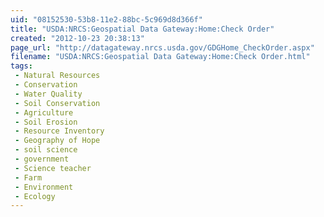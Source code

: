 ```yaml
---
uid: "08152530-53b8-11e2-88bc-5c969d8d366f"
title: "USDA:NRCS:Geospatial Data Gateway:Home:Check Order"
created: "2012-10-23 20:38:13"
page_url: "http://datagateway.nrcs.usda.gov/GDGHome_CheckOrder.aspx"
filename: "USDA:NRCS:Geospatial Data Gateway:Home:Check Order.html"
tags: 
 - Natural Resources
 - Conservation
 - Water Quality
 - Soil Conservation
 - Agriculture
 - Soil Erosion
 - Resource Inventory
 - Geography of Hope
 - soil science
 - government
 - Science teacher
 - Farm
 - Environment
 - Ecology
---
```

